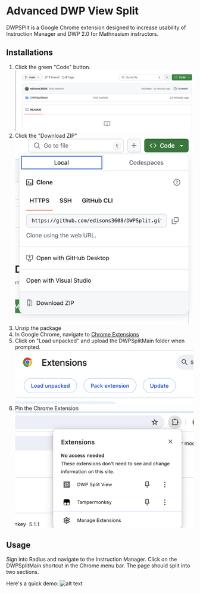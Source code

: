 # Advanced DWP View Split

DWPSPlit is a Google Chrome extension designed to increase usability of Instruction Manager and DWP 2.0 for Mathnasium instructors.

## Installations

1. Click the green "Code" button.
![alt text](images/1.png)
2. Click the "Download ZIP"
![alt text](images/2.png)
3. Unzip the package
4. In Google Chrome, navigate to [Chrome Extensions](chrome://extensions/)
5. Click on "Load unpacked" and upload the DWPSplitMain folder when prompted.
![alt text](images/3.png)
6. Pin the Chrome Extension
![alt text](images/4.png)

## Usage

Sign into Radius and navigate to the Instruction Manager. Click on the DWPSplitMain shortcut in the Chrome menu bar. The page should split into two sections.

Here's a quick demo:
![alt text](https://github.com/edisons3608/AdvancedDWPView/assets/57467707/2ce14138-2de1-4c83-93fe-33d451dae478)









